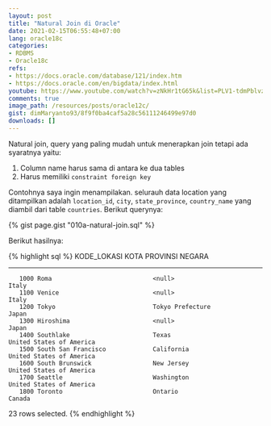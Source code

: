 ```yaml
---
layout: post
title: "Natural Join di Oracle"
date: 2021-02-15T06:55:48+07:00
lang: oracle18c
categories:
- RDBMS
- Oracle18c
refs: 
- https://docs.oracle.com/database/121/index.htm
- https://docs.oracle.com/en/bigdata/index.html
youtube: https://www.youtube.com/watch?v=zNkHr1tG65k&list=PLV1-tdmPblvzqS-Z57hZ_spTRtVvnYYpV&index=43
comments: true
image_path: /resources/posts/oracle12c/
gist: dimMaryanto93/8f9f0ba4caf5a28c56111246499e97d0
downloads: []
---
```



Natural join, query yang paling mudah untuk menerapkan join tetapi ada syaratnya yaitu:

1. Column name harus sama di antara ke dua tables
2. Harus memiliki `constraint foreign key`

Contohnya saya ingin menampilakan. selurauh data location  yang ditampilkan adalah `location_id`, `city`, `state_province`, `country_name` yang diambil dari table `countries`. Berikut querynya:

{% gist page.gist "010a-natural-join.sql" %}

Berikut hasilnya:

{% highlight sql %}
KODE_LOKASI KOTA                            PROVINSI                    NEGARA
----------- ------------------------------  -------------------------   ---------------------------
       1000 Roma                            <null>                      Italy
       1100 Venice                          <null>                      Italy
       1200 Tokyo                           Tokyo Prefecture            Japan
       1300 Hiroshima                       <null>                      Japan
       1400 Southlake                       Texas                       United States of America
       1500 South San Francisco             California                  United States of America
       1600 South Brunswick                 New Jersey                  United States of America
       1700 Seattle                         Washington                  United States of America
       1800 Toronto                         Ontario                     Canada

23 rows selected.
{% endhighlight %}